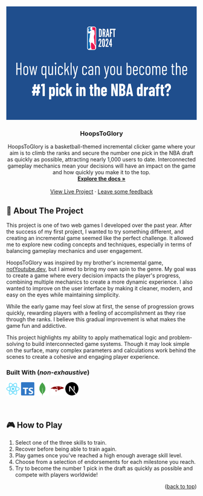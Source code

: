 <a id="readme-top"></a>

<!-- PROJECT LOGO -->
<br />
<div align="center">
  <a href="https://github.com/jloizel/hoops-to-glory">
    <img src="images/header.png" alt="Logo" width="auto" height="300">
  </a>

<h3 align="center">HoopsToGlory</h3>

  <p align="center">
    HoopsToGlory is a basketball-themed incremental clicker game where your aim is to climb the ranks and secure the number one pick in the NBA draft as quickly as possible, attracting nearly 1,000 users to date. Interconnected gameplay mechanics mean your decisions will have an impact on the game and how quickly you make it to the top.    
    <br />
    <a href="https://github.com/jloizel/hoops-to-glory"><strong>Explore the docs »</strong></a>
    <br />
    <br />
    <a href="https://www.hoopstoglory.com//">View Live Project</a>
    ·
    <a href="https://github.com/jloizel/hoops-to-glory/issues/new?labels=bug&template=bug-report---.md">Leave some feedback</a>
<!--     ·
    <a href="https://www.hoopstoglory.com/issues/new?labels=enhancement&template=feature-request---.md">Request Feature</a> -->
  </p>
</div>


<!-- ABOUT THE PROJECT -->
## 📝 About The Project

This project is one of two web games I developed over the past year. After the success of my first project, I wanted to try something different, and creating an incremental game seemed like the perfect challenge. It allowed me to explore new coding concepts and techniques, especially in terms of balancing gameplay mechanics and user engagement.

HoopsToGlory was inspired by my brother's incremental game, <a href="https://notyoutube.dev/">notYoutube.dev</a>, but I aimed to bring my own spin to the genre. My goal was to create a game where every decision impacts the player's progress, combining multiple mechanics to create a more dynamic experience. I also wanted to improve on the user interface by making it cleaner, modern, and easy on the eyes while maintaining simplicity.

While the early game may feel slow at first, the sense of progression grows quickly, rewarding players with a feeling of accomplishment as they rise through the ranks. I believe this gradual improvement is what makes the game fun and addictive.

This project highlights my ability to apply mathematical logic and problem-solving to build interconnected game systems. Though it may look simple on the surface, many complex parameters and calculations work behind the scenes to create a cohesive and engaging player experience.


### Built With (***non-exhaustive***)

<code><img src="https://github.com/jloizel/jloizel/blob/main/Assets/react-color.svg" alt="react" height="35px"/></code>
<code><img src="https://github.com/jloizel/jloizel/blob/main/Assets/typescript-color.svg" alt="typescript" height="35px"/></code>
<code><img src="https://github.com/jloizel/jloizel/blob/main/Assets/mongodb-color.svg" alt="mongodb" height="35px"/></code>
<code><img src="https://github.com/jloizel/jloizel/blob/main/Assets/mongoose-color.svg" alt="mongoose" height="35px"/></code>
<code><img src="https://github.com/jloizel/jloizel/blob/main/Assets/nextdotjs-color.svg" alt="nextJS" height="35px"/></code>

</br>

## 🎮 How to Play

1. Select one of the three skills to train.
2. Recover before being able to train again.
3. Play games once you've reached a high enough average skill level.
4. Choose from a selection of endorsements for each milestone you reach.
5. Try to become the number 1 pick in the draft as quickly as possible and compete with players worldwide!


<p align="right">(<a href="#readme-top">back to top</a>)</p>

